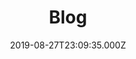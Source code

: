 ---
title: 'Blog'
date: 2019-08-27T23:09:35.000Z
description: 'Nader Al-Shamma blog and writing'
keywords: 'Nader Al-Shamma'
layout: 'blogs'
menu:
  main:
    weight: 1
    name: 'Blog'
---